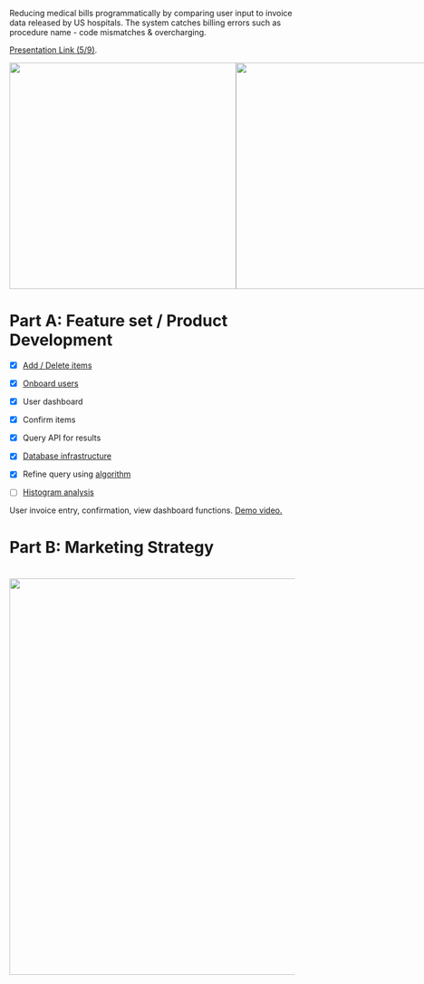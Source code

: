 Reducing medical bills programmatically by comparing user input to invoice data released by US hospitals. The system catches billing errors such as procedure name - code mismatches & overcharging.

<a href="https://github.com/juliankanaan/reductible/blob/master/Reductible_Deck.pdf">Presentation Link (5/9)</a>.

<div style="display: flex; justify-content: space-between;">
<img style="float: left;" src="https://i.imgur.com/GKLDAL4.png" width="400">
<img style="float: right" src="https://i.imgur.com/hgoXnsI.png" width="400">
</div>

# Part A: Feature set / Product Development

- [x] <a href='https://github.com/juliankanaan/reductible/blob/master/frontend/js/scripts.js'>Add / Delete items</a>
- [x] <a href='https://github.com/juliankanaan/reductible/tree/master/frontend/views/signup.php'>Onboard users</a>
- [x] User dashboard
- [x] Confirm items
- [x] Query API for results
- [x] <a href='https://github.com/juliankanaan/reductible/blob/master/backend/README.md'>Database infrastructure</a>
- [x] Refine query using <a href="https://github.com/juliankanaan/reductible/tree/master/frontend/js/searchAlgorithm"> algorithm</a>
- [ ] <a href='https://github.com/juliankanaan/reductible/tree/master/frontend/js/analysisPresentation'>Histogram analysis</a>


User invoice entry, confirmation, view dashboard functions. <a target="" href="https://www.icloud.com/photos/#0EaFMbppcrPDugoevnTRp43Zw">Demo video.</a>

# Part B: Marketing Strategy 
<div style="display: flex; justify-content: center;">
  <img style="padding: 20px;" src="https://i.imgur.com/pDJqrVD.png" width="700">
</div>
